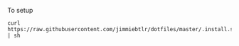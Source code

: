 To setup 

```
curl https://raw.githubusercontent.com/jimmiebtlr/dotfiles/master/.install.sh | sh
```
